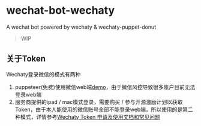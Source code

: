 # wechat-bot-wechaty
A wechat bot powered by wechaty &amp; wechaty-puppet-donut

> WIP

## 关于Token
Wechaty登录微信的模式有两种
1. puppeteer(免费)使用微信web端[demo](https://github.com/wechaty/wechaty/blob/master/examples/ding-dong-bot.ts)，由于微信风控导致很多账户目前无法登录web端
2. 服务商提供的ipad /  mac模式登录，需要购买 / 参与开源激励计划以获取Token，由于本人能使用的微信账号全部不能登录web端，所以使用的是第二种模式，详情参考[Wechaty Token 申请及使用文档和常见问题](https://github.com/juzibot/Welcome/wiki/Everything-about-Wechaty)

